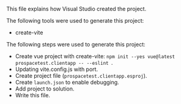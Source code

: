 This file explains how Visual Studio created the project.

The following tools were used to generate this project:
- create-vite

The following steps were used to generate this project:
- Create vue project with create-vite: `npm init --yes vue@latest prospacetest.clientapp -- --eslint `.
- Updating vite.config.js with port.
- Create project file (`prospacetest.clientapp.esproj`).
- Create `launch.json` to enable debugging.
- Add project to solution.
- Write this file.
